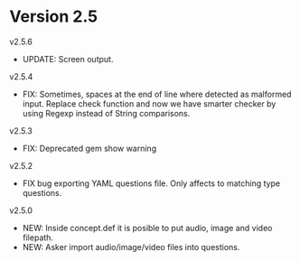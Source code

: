 
# Version 2.5

v2.5.6
* UPDATE: Screen output.

v2.5.4
* FIX: Sometimes, spaces at the end of line where detected as malformed input. Replace check function and now we have smarter checker by using Regexp instead of String comparisons.

v2.5.3
* FIX: Deprecated gem show warning

v2.5.2
* FIX bug exporting YAML questions file. Only affects to matching type questions.

v2.5.0
* NEW: Inside concept.def it is posible to put audio, image and video filepath.
* NEW: Asker import audio/image/video files into questions.

